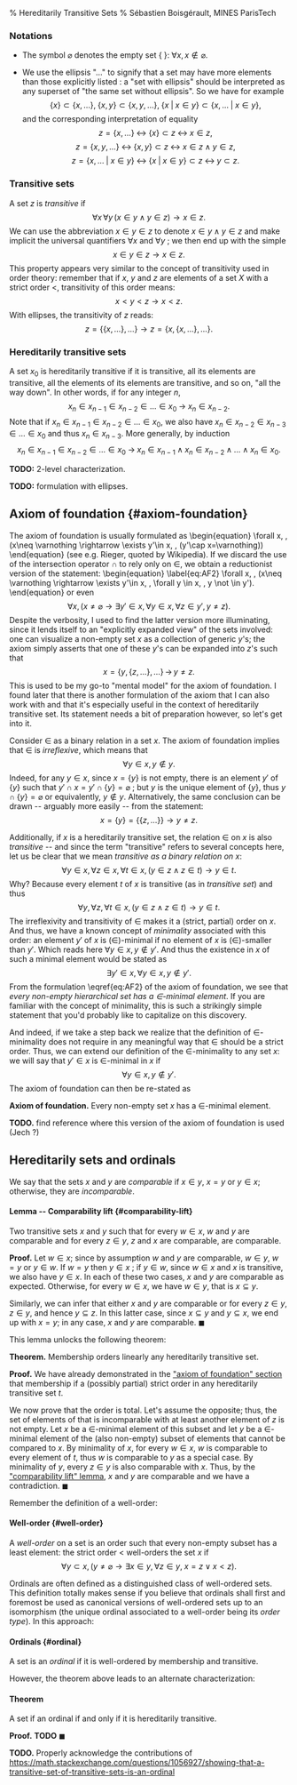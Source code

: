 % Hereditarily Transitive Sets
% Sébastien Boisgérault, MINES ParisTech

### Notations 

  - The symbol $\varnothing$ denotes the empty set $\{\;\}$: $\forall x, \, x \not \in\varnothing$.

  - We use the ellipsis "$\dots$" to signify that a set may have more elements 
    than those explicitly listed : a "set with ellipsis" should 
    be interpreted as any superset of "the same set without ellipsis". 
    So we have for example
    $$
    \{x\} \subset \{x, \dots\}, \; \{x, y\} \subset \{x, y, \dots\}, \;
    \{x \;| \; x \in y\} \subset \{x, \dots \; | \; x \in y\},
    $$
    and the corresponding interpretation of equality
    $$
    z = \{x, \dots \} \; \longleftrightarrow \; \{x\} \subset z \; \longleftrightarrow \; x \in z,
    $$
    $$
    z = \{x, y, \dots \} \; \longleftrightarrow \; \{x, y\} \subset z \; \longleftrightarrow \; x \in z \wedge y \in z,
    $$
    $$
    z = \{x, \dots \; | \; x \in y\} \; \longleftrightarrow \; \{x \; | \; x \in y\} \subset z \; \longleftrightarrow \; y \subset z.
    $$



### Transitive sets

A set $z$ is *transitive* if 
$$
\forall x \, \forall y \, (x\in y \wedge y\in z) \rightarrow x \in z.
$$
We can use the abbreviation $x \in y \in z$ to denote 
$x\in y \wedge y\in z$ and make implicit the universal quantifiers $\forall x$
and $\forall y$ ; we then end up with the simple
$$
x \in y \in z \rightarrow x \in z.
$$
This property appears very similar to the concept of transitivity used in order theory: 
remember that if $x$, $y$ and $z$ are elements of a set $X$ with a strict order $<$, 
transitivity of this order means:
$$
x < y < z \rightarrow x < z.
$$
With ellipses, the transitivity of $z$ reads:
$$
z = \{\{x,\dots\},\dots \} \rightarrow z = \{x, \{x,\dots\}, \dots\}.
$$

### Hereditarily transitive sets

A set $x_0$ is hereditarily transitive if it is transitive, all its elements are
transitive, all the elements of its elements are transitive, and so on, 
"all the way down". In other words, if for any integer $n$, 
$$
x_{n} \in x_{n-1} \in x_{n-2} \in \dots \in x_0
\; \rightarrow \;
x_{n} \in x_{n-2}.
$$
Note that if $x_n \in x_{n-1} \in x_{n-2} \in \dots \in x_0$, 
we also have $x_n \in x_{n-2} \in x_{n-3} \in \dots \in x_0$ and thus
$x_{n} \in x_{n-3}$. More generally, by induction
$$
x_{n} \in x_{n-1} \in x_{n-2} \in \dots \in x_0
\; \rightarrow \;
x_{n} \in x_{n-1} \wedge x_{n} \in x_{n-2} \wedge \dots \wedge x_n \in x_0.
$$


**TODO:** 2-level characterization.

**TODO:** formulation with ellipses.


## Axiom of foundation {#axiom-foundation}

The axiom of foundation is usually formulated as
\begin{equation}
\forall x, \, (x\neq \varnothing \rightarrow \exists y'\in x, \, (y'\cap x=\varnothing))
\end{equation}
(see e.g. Rieger, quoted by Wikipedia). If we discard the use of the intersection
operator $\cap$ to rely only on $\in$, we obtain a reductionist version of the 
statement:
\begin{equation} \label{eq:AF2}
\forall x, \, (x\neq \varnothing \rightarrow \exists y'\in x, \, \forall y \in x, \, y \not \in y').
\end{equation}
or even
$$
\forall x, \, (x\neq \varnothing \rightarrow \exists y'\in x, \forall y \in x, \,   \forall z \in y',  \, y \neq z).
$$
Despite the verbosity, I used to find the latter version more illuminating, 
since it lends itself to an "explicitly expanded view" of the sets involved:
one can visualize a non-empty set $x$ as a collection of generic $y$'s; 
the axiom simply asserts that one of these $y$'s
can be expanded into $z$'s such that 
$$
x = \{y,\{z,\dots\},\dots\}
\, \rightarrow \,
y \neq z.
$$
This is used to be my go-to "mental model" for the axiom of foundation.
I found later that there is another formulation of the axiom that I can 
also work with and that it's especially useful in the context of hereditarily
transitive set. Its statement needs a bit of preparation however, so let's
get into it.

Consider $\in$ as a binary relation in a set $x$. The axiom of foundation
implies that $\in$ is *irreflexive*, which means that
$$
\forall y \in x, \, y \not \in y.
$$
Indeed, for any $y \in x$, since $x = \{y\}$ is not empty,
there is an element $y'$ of $\{y\}$ such that  $y' \cap x = y' \cap \{y\} = \varnothing$ ; 
but $y$ is the unique element of $\{y\}$, thus $y \cap \{y\} = \varnothing$ 
or equivalently, $y\not \in y$. Alternatively, the same conclusion can be drawn 
-- arguably more easily -- from the statement:
$$
x = \{y\} = \{\{z, \dots\}\} \rightarrow y \neq z.
$$

Additionally, if $x$ is a hereditarily transitive set, the relation $\in$ on $x$
is also *transitive* -- and since the term "transitive" refers to several concepts 
here, let us be clear that we mean *transitive as a binary relation on $x$*: 
$$
\forall y \in x, \, \forall z\in x, \, \forall t \in x,
\, (y \in z \wedge z \in t) \rightarrow y \in t. 
$$
Why? Because every element $t$ of $x$ is transitive (as in
*transitive set*) and thus
$$
\forall y, \, \forall z, \, \forall t \in x,
\, (y \in z \wedge z \in t) \rightarrow y \in t.
$$
The irreflexivity and transitivity of $\in$ makes it a (strict, partial) order on $x$.
And thus, we have a known concept of *minimality* associated with this
order: an element $y'$ of $x$ is ($\in$)-minimal if no element of $x$ is
($\in$)-smaller than $y'$. Which reads here $\forall y \in x, \, y \not \in y'.$
And thus the existence in $x$ of such a minimal element would be stated as
$$
\exists y'\in x, \, \forall y \in x, \, y \not \in y'.
$$
From the formulation \eqref{eq:AF2} of the axiom of foundation, 
we see that *every non-empty hierarchical set has a $\in$-minimal element*.
If you are familiar with the concept of minimality,
this is such a strikingly simple statement that you'd probably 
like to capitalize on this discovery.

And indeed, if we take a step back we realize that the definition of $\in$-minimality
does not require in any meaningful way that $\in$ should be a strict order.
Thus, we can extend our definition of the $\in$-minimality to any set $x$:
we will say that $y'\in x$ is $\in$-minimal in $x$ if 
$$
\forall y \in x, \, y \not \in y'.
$$ 
The axiom of foundation can then be re-stated as

**Axiom of foundation.** Every non-empty set $x$ has a $\in$-minimal element.

**TODO.** find reference where this version of the axiom of foundation is used (Jech ?)


## Hereditarily sets and ordinals

We say that the sets $x$ and $y$ are *comparable* if $x \in y$, $x=y$ or 
$y \in x$; otherwise, they are *incomparable*.

#### Lemma -- Comparability lift {#comparability-lift}
Two transitive sets $x$ and $y$ such that for 
every $w \in x$, $w$ and $y$ are comparable and for every $z \in y$, $z$ and $x$ 
are comparable, are comparable.

**Proof.** Let $w\in x$; since by assumption $w$ and $y$ are comparable, 
$w \in y$, $w=y$ or $y \in w$. If $w=y$ then $y \in x$ ; if $y \in w$, 
since $w \in x$ and $x$ is transitive, we also have $y\in x$. 
In each of these two cases, $x$ and $y$ are comparable as expected. 
Otherwise, for every $w \in x$, we have $w \in y$, that is $x \subseteq y$.

Similarly, we can infer that either $x$ and $y$ are comparable or for every 
$z \in y$, $z \in y$, and hence $y \subseteq z$.
In this latter case, since $x \subseteq y$ and $y \subseteq x$, we end up with 
$x=y$; in any case, $x$ and $y$ are comparable. $\blacksquare$

This lemma unlocks the following theorem:

**Theorem.** Membership orders linearly any hereditarily transitive set. 

**Proof.** We have already demonstrated in the ["axiom of foundation" section](#axiom-foundation) that membership if a (possibly partial) strict order in any hereditarily transitive
set $t$. 

We now prove that the order is total. Let's assume the opposite;
thus, the set of elements of that is incomparable with at least another
element of $z$ is not empty. Let $x$ be a $\in$-minimal element of this subset and 
let $y$ be a $\in$-minimal element of
the (also non-empty) subset of elements that cannot be compared to $x$.
By minimality of $x$, for every $w \in x$, $w$ is comparable to every element of 
$t$, thus $w$ is comparable to $y$ as a special case. 
By minimality of $y$, every $z \in y$ is also comparable with $x$. 
Thus, by the ["comparability lift" lemma](#comparability-lift), $x$ and $y$
are comparable and we have a contradiction.
$\blacksquare$

Remember the definition of a well-order:

#### Well-order {#well-order}
A *well-order* on a set is an order such that every non-empty subset has a
least element: the strict order $<$ well-orders the set $x$ if
$$
\forall y \subset x, \, (y \neq \varnothing \rightarrow \exists x \in y, \, \forall z \in y, \; 
x = z \vee x < z).
$$

Ordinals are often defined as a distinguished class of well-ordered sets.
This definition totally makes sense if you believe that ordinals shall 
first and foremost be used as canonical versions of well-ordered sets 
up to an isomorphism 
(the unique ordinal associated to a well-order being its *order type*). 
In this approach:

#### Ordinals {#ordinal}
A set is an *ordinal* if it is well-ordered by membership and transitive.

However, the theorem above leads to an alternate characterization:

#### Theorem
A set if an ordinal if and only if it is hereditarily transitive.

**Proof.** **TODO** $\blacksquare$

**TODO.** Properly acknowledge the contributions of <https://math.stackexchange.com/questions/1056927/showing-that-a-transitive-set-of-transitive-sets-is-an-ordinal>
